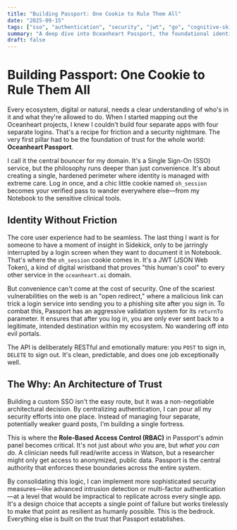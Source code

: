 ```yaml
---
title: "Building Passport: One Cookie to Rule Them All"
date: "2025-09-15"
tags: ["sso", "authentication", "security", "jwt", "go", "cognitive-skill:systems-thinking"]
summary: "A deep dive into Oceanheart Passport, the foundational identity layer for my entire ecosystem. Why I built a custom SSO and what it means to establish a perimeter of trust."
draft: false
---
```


# Building Passport: One Cookie to Rule Them All

Every ecosystem, digital or natural, needs a clear understanding of who's in it and what they're allowed to do. When I started mapping out the Oceanheart projects, I knew I couldn't build four separate apps with four separate logins. That's a recipe for friction and a security nightmare. The very first pillar had to be the foundation of trust for the whole world: **Oceanheart Passport**.

I call it the central bouncer for my domain. It's a Single Sign-On (SSO) service, but the philosophy runs deeper than just convenience. It's about creating a single, hardened perimeter where identity is managed with extreme care. Log in once, and a chic little cookie named `oh_session` becomes your verified pass to wander everywhere else—from my Notebook to the sensitive clinical tools.

## Identity Without Friction

The core user experience had to be seamless. The last thing I want is for someone to have a moment of insight in Sidekick, only to be jarringly interrupted by a login screen when they want to document it in Notebook. That's where the `oh_session` cookie comes in. It's a JWT (JSON Web Token), a kind of digital wristband that proves "this human's cool" to every other service in the `oceanheart.ai` domain.

But convenience can't come at the cost of security. One of the scariest vulnerabilities on the web is an "open redirect," where a malicious link can trick a login service into sending you to a phishing site after you sign in. To combat this, Passport has an aggressive validation system for its `returnTo` parameter. It ensures that after you log in, you are only ever sent back to a legitimate, intended destination within my ecosystem. No wandering off into evil portals.

The API is deliberately RESTful and emotionally mature: you `POST` to sign in, `DELETE` to sign out. It's clean, predictable, and does one job exceptionally well.

## The Why: An Architecture of Trust

Building a custom SSO isn't the easy route, but it was a non-negotiable architectural decision. By centralizing authentication, I can pour all my security efforts into one place. Instead of managing four separate, potentially weaker guard posts, I'm building a single fortress.

This is where the **Role-Based Access Control (RBAC)** in Passport's admin panel becomes critical. It's not just about *who* you are, but *what you can do*. A clinician needs full read/write access in Watson, but a researcher might only get access to anonymized, public data. Passport is the central authority that enforces these boundaries across the entire system.

By consolidating this logic, I can implement more sophisticated security measures—like advanced intrusion detection or multi-factor authentication—at a level that would be impractical to replicate across every single app. It's a design choice that accepts a single point of failure but works tirelessly to make that point as resilient as humanly possible. This is the bedrock. Everything else is built on the trust that Passport establishes.